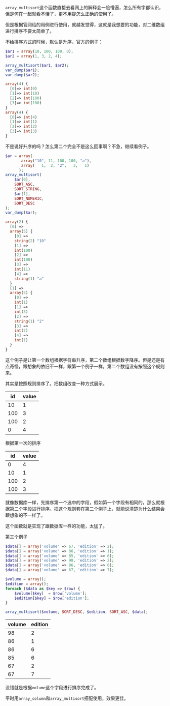 `array_multisort`这个函数直接去看网上的解释会一脸懵逼，怎么所有字都认识，但是何在一起就看不懂了，更不用提怎么正确的使用了。

但是根据官网给的用例进行使用，就越发觉得，这就是我想要的功能，对二维数组进行排序不要太简单了。

不给排序方式的时候，默认是升序，官方的例子：
```php
$ar1 = array(10, 100, 100, 0);
$ar2 = array(1, 3, 2, 4);

array_multisort($ar1, $ar2);
var_dump($ar1);
var_dump($ar2);

array(4) {
  [0]=> int(0)
  [1]=> int(10)
  [2]=> int(100)
  [3]=> int(100)
}
array(4) {
  [0]=> int(4)
  [1]=> int(1)
  [2]=> int(2)
  [3]=> int(3)
}
```
不是说好升序的吗？怎么第二个完全不是这么回事啊？不急，继续看例子。
```php
$ar = array(
       array("10", 11, 100, 100, "a"),
       array(   1,  2, "2",   3,   1)
      );
array_multisort(
    $ar[0],
    SORT_ASC,
    SORT_STRING,
    $ar[1],
    SORT_NUMERIC,
    SORT_DESC
);
var_dump($ar);

array(2) {
  [0] =>
  array(5) {
    [0] =>
    string(2) "10"
    [1] =>
    int(100)
    [2] =>
    int(100)
    [3] =>
    int(11)
    [4] =>
    string(1) "a"
  }
  [1] =>
  array(5) {
    [0] =>
    int(1)
    [1] =>
    int(3)
    [2] =>
    string(1) "2"
    [3] =>
    int(2)
    [4] =>
    int(1)
  }
}
```
这个例子是让第一个数组根据字符串升序，第二个数组根据数字降序。但是还是有点奇怪，跟想象的依旧不一样，跟第一个例子一样，第二个数组没有按照这个规则来。

其实是按照规则排序了。把数组改变一种方式展示。

id | value|
---|---|
10 | 1 |
100| 3 |
100| 2 |
0  | 4 |

根据第一次的排序

id | value|
---|---|
0  | 4 |
10 | 1 |
100| 2 |
100| 3 |

就像数据库一样，先排序第一个选中的字段，假如第一个字段有相同的，那么就根据第二个字段进行排序。把这个规则套在第二个例子上，就能说清楚为什么结果会跟想象的不一样了。

这个函数就是实现了跟数据库一样的功能，太猛了。

第三个例子
```php
$data[] = array('volume' => 67, 'edition' => 2);
$data[] = array('volume' => 86, 'edition' => 1);
$data[] = array('volume' => 85, 'edition' => 6);
$data[] = array('volume' => 98, 'edition' => 2);
$data[] = array('volume' => 86, 'edition' => 6);
$data[] = array('volume' => 67, 'edition' => 7);

$volume = array();
$edition = array();
foreach ($data as $key => $row) {
    $volume[$key]  = $row['volume'];
    $edition[$key] = $row['edition'];
}

array_multisort($volume, SORT_DESC, $edition, SORT_ASC, $data);
```

volume | edition|
---|---|
98 |  2|
86 |  1|
86 |  6|
85 |  6|
67 |  2|
67 |  7|

没错就是根据`volume`这个字段进行排序完成了。

平时用`array_column`和`array_multisort`搭配使用，效果更佳。
